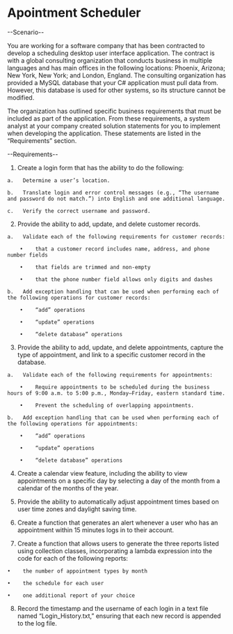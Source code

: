 # Apointment Scheduler
--Scenario--

You are working for a software company that has been contracted to develop a scheduling desktop user interface application. The contract is with a global consulting organization that conducts business in multiple languages and has main offices in the following locations: Phoenix, Arizona; New York, New York; and London, England. The consulting organization has provided a MySQL database that your C# application must pull data from. However, this database is used for other systems, so its structure cannot be modified.

The organization has outlined specific business requirements that must be included as part of the application. From these requirements, a system analyst at your company created solution statements for you to implement when developing the application. These statements are listed in the “Requirements” section.

--Requirements--
1.   Create a login form that has the ability to do the following:

    a.   Determine a user’s location.
  
    b.   Translate login and error control messages (e.g., “The username and password do not match.”) into English and one additional language.
  
    c.   Verify the correct username and password.

2.   Provide the ability to add, update, and delete customer records.

    a.   Validate each of the following requirements for customer records:

        •    that a customer record includes name, address, and phone number fields

        •    that fields are trimmed and non-empty

        •    that the phone number field allows only digits and dashes

    b.   Add exception handling that can be used when performing each of the following operations for customer records:
    
        •    “add” operations
        
        •    “update” operations
        
        •    “delete database” operations

3.   Provide the ability to add, update, and delete appointments, capture the type of appointment, and link to a specific customer record in the database.

    a.   Validate each of the following requirements for appointments:
    
        •    Require appointments to be scheduled during the business hours of 9:00 a.m. to 5:00 p.m., Monday–Friday, eastern standard time.
        
        •    Prevent the scheduling of overlapping appointments.
    
    b.   Add exception handling that can be used when performing each of the following operations for appointments:
    
        •    “add” operations
        
        •    “update” operations
        
        •    “delete database” operations

4.   Create a calendar view feature, including the ability to view appointments on a specific day by selecting a day of the month from a calendar of the  months of the year.

5.   Provide the ability to automatically adjust appointment times based on user time zones and daylight saving time.

6.   Create a function that generates an alert whenever a user who has an appointment within 15 minutes logs in to their account.

7.   Create a function that allows users to generate the three reports listed using collection classes, incorporating a lambda expression into the code for each of the following reports:

    •    the number of appointment types by month
    
    •    the schedule for each user
    
    •    one additional report of your choice

8.   Record the timestamp and the username of each login in a text file named “Login_History.txt,” ensuring that each new record is appended to the log file.
